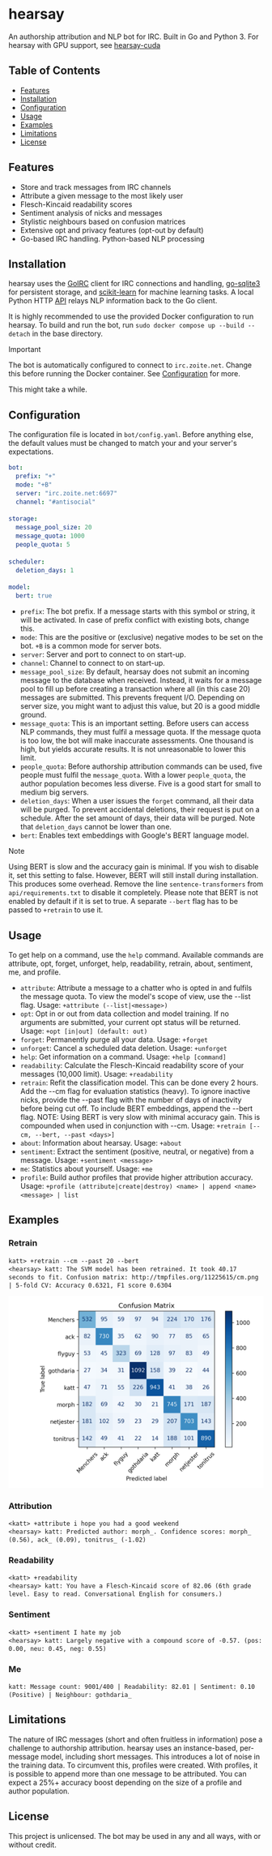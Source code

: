 # hearsay
An authorship attribution and NLP bot for IRC. Built in Go and Python 3. For hearsay with GPU support, see [hearsay-cuda](https://github.com/sanglantes/hearsay-cuda)

## Table of Contents
- [Features](#features)
- [Installation](#installation)
- [Configuration](#configuration)
- [Usage](#usage)
- [Examples](#examples)
- [Limitations](#limitations)
- [License](#license)

## Features
- Store and track messages from IRC channels
- Attribute a given message to the most likely user
- Flesch-Kincaid readability scores
- Sentiment analysis of nicks and messages
- Stylistic neighbours based on confusion matrices
- Extensive opt and privacy features (opt-out by default)
- Go-based IRC handling. Python-based NLP processing

## Installation
hearsay uses the [GoIRC](https://github.com/fluffle/goirc) client for IRC connections and handling, [go-sqlite3](https://github.com/mattn/go-sqlite3) for persistent storage, and [scikit-learn](https://scikit-learn.org/) for machine learning tasks. A local Python HTTP [API](https://fastapi.tiangolo.com/) relays NLP information back to the Go client.

It is highly recommended to use the provided Docker configuration to run hearsay. To build and run the bot, run `sudo docker compose up --build --detach` in the base directory.

> [!IMPORTANT]
> The bot is automatically configured to connect to `irc.zoite.net`. Change this before running the Docker container. See [Configuration](#Configuration) for more.

This might take a while.

## Configuration
The configuration file is located in `bot/config.yaml`. Before anything else, the default values must be changed to match your and your server's expectations.

```yaml
bot:
  prefix: "+"
  mode: "+B"
  server: "irc.zoite.net:6697"
  channel: "#antisocial"

storage:
  message_pool_size: 20
  message_quota: 1000
  people_quota: 5

scheduler:
  deletion_days: 1

model:
  bert: true
```

- `prefix`: The bot prefix. If a message starts with this symbol or string, it will be activated. In case of prefix conflict with existing bots, change this.
- `mode`: This are the positive or (exclusive) negative modes to be set on the bot. `+B` is a common mode for server bots.
- `server`: Server and port to connect to on start-up.
- `channel`: Channel to connect to on start-up.
- `message_pool_size`: By default, hearsay does not submit an incoming message to the database when received. Instead, it waits for a message pool to fill up before creating a transaction where all (in this case 20) messages are submitted. This prevents frequent I/O. Depending on server size, you might want to adjust this value, but 20 is a good middle ground.
- `message_quota`: This is an important setting. Before users can access NLP commands, they must fulfil a message quota. If the message quota is too low, the bot will make inaccurate assessments. One thousand is high, but yields accurate results. It is not unreasonable to lower this limit.
- `people_quota`: Before authorship attribution commands can be used, five people must fulfil the `message_quota`. With a lower `people_quota`, the author population becomes less diverse. Five is a good start for small to medium big servers.
- `deletion_days`: When a user issues the `forget` command, all their data will be purged. To prevent accidental deletions, their request is put on a schedule. After the set amount of days, their data will be purged. Note that `deletion_days` cannot be lower than one.
- `bert`: Enables text embeddings with Google's BERT language model.
> [!NOTE]
> Using BERT is slow and the accuracy gain is minimal. If you wish to disable it, set this setting to false. However, BERT will still install during installation. This produces some overhead. Remove the line `sentence-transformers` from `api/requirements.txt` to disable it completely. Please note that BERT is not enabled by default if it is set to true. A separate `--bert` flag has to be passed to `+retrain` to use it.

## Usage

To get help on a command, use the `help` command. Available commands are attribute, opt, forget, unforget, help, readability, retrain, about, sentiment, me, and profile.

- `attribute`: Attribute a message to a chatter who is opted in and fulfils the message quota. To view the model's scope of view, use the --list flag. Usage: `+attribute (--list|<message>)`
- `opt`:  Opt in or out from data collection and model training. If no arguments are submitted, your current opt status will be returned. Usage: `+opt [in|out] (default: out)`
- `forget`: Permanently purge all your data. Usage: `+forget`
- `unforget`: Cancel a scheduled data deletion. Usage: `+unforget`
- `help`: Get information on a command. Usage: `+help [command]`
- `readability`: Calculate the Flesch-Kincaid readability score of your messages (10,000 limit). Usage: `+readability`
- `retrain`: Refit the classification model. This can be done every 2 hours. Add the --cm flag for evaluation statistics (heavy). To ignore inactive nicks, provide the --past flag with the number of days of inactivity before being cut off. To include BERT embeddings, append the --bert flag. NOTE: Using BERT is very slow with minimal accuracy gain. This is compounded when used in conjunction with --cm. Usage: `+retrain [--cm, --bert, --past <days>]`
- `about`: Information about hearsay. Usage: `+about`
- `sentiment`: Extract the sentiment (positive, neutral, or negative) from a message. Usage: `+sentiment <message>`
- `me`: Statistics about yourself. Usage: `+me`
- `profile`: Build author profiles that provide higher attribution accuracy. Usage: `+profile (attribute|create|destroy) <name> | append <name> <message> | list`

## Examples
### Retrain
```
katt> +retrain --cm --past 20 --bert
<hearsay> katt: The SVM model has been retrained. It took 40.17 seconds to fit. Confusion matrix: http://tmpfiles.org/11225615/cm.png | 5-fold CV: Accuracy 0.6321, F1 score 0.6304
```
![Confusion matrix](/misc/cm.png)

### Attribution
```
<katt> +attribute i hope you had a good weekend
<hearsay> katt: Predicted author: morph_. Confidence scores: morph_ (0.56), ack_ (0.09), tonitrus_ (-1.02)
```

### Readability
```
<katt> +readability
<hearsay> katt: You have a Flesch-Kincaid score of 82.06 (6th grade level. Easy to read. Conversational English for consumers.)
```

### Sentiment
```
<katt> +sentiment I hate my job
<hearsay> katt: Largely negative with a compound score of -0.57. (pos: 0.00, neu: 0.45, neg: 0.55)
```

### Me
```
katt: Message count: 9001/400 | Readability: 82.01 | Sentiment: 0.10 (Positive) | Neighbour: gothdaria_
```

## Limitations
The nature of IRC messages (short and often fruitless in information) pose a challenge to authorship attribution. hearsay uses an instance-based, per-message model, including short messages. This introduces a lot of noise in the training data. To circumvent this, profiles were created. With profiles, it is possible to append more than one message to be attributed. You can expect a 25%+ accuracy boost depending on the size of a profile and author population.

## License
This project is unlicensed. The bot may be used in any and all ways, with or without credit.
